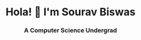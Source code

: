 ### 
<h1 align='center'>Hola! 👋 I'm Sourav Biswas</h1>
<h3 align='center'>A Computer Science Undergrad

<!--
**souravbiswas19/souravbiswas19** is a ✨ _special_ ✨ repository because its `README.md` (this file) appears on your GitHub profile.

Here are some ideas to get you started:

- 🔭 I’m currently working on ...
- 🌱 I’m currently learning ...
- 👯 I’m looking to collaborate on ...
- 🤔 I’m looking for help with ...
- 💬 Ask me about ...
- 📫 How to reach me: ...
- 😄 Pronouns: ...
- ⚡ Fun fact: ...
-->
